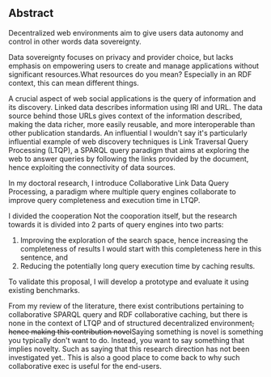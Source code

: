 ## Abstract
<!-- Context -->
Decentralized web environments aim to give users data autonomy and control in other words data sovereignty.
<!-- Need -->
Data sovereignty focuses on privacy and provider choice, but lacks emphasis on empowering users to create and manage applications without significant resources.<span class="comment" data-author="RT">What resources do you mean? Especially in an RDF context, this can mean different things.</span>
<!-- Task -->
A crucial aspect of web social applications is <span class="comment rephrase" data-author="RT">the query of information</span> and its discovery.
Linked data describes information using <span class="comment spelling" data-author="RT">IRI and URL</span>.
The data source behind those URLs gives context of the information described, making the data richer, 
more easily reusable, and more interoperable than other publication standards.
An influential <span class="comment" data-author="RT">I wouldn't say it's particularly influential</span> example of web discovery techniques is Link Traversal Query Processing (LTQP),
a SPARQL query paradigm that aims at exploring the web to answer queries by following the links provided by <span class="comment spelling" data-author="RT">the document</span>,
hence exploiting the connectivity of data sources.
<!-- Object -->
In my doctoral research, I introduce Collaborative Link Data Query Processing, a paradigm where multiple query engines collaborate to improve query completeness and execution time in LTQP.
<!-- Findings -->
I divided the cooperation <span class="comment" data-author="RT">Not the cooporation itself, but the research towards it is divided into 2 parts</span> of query engines into two parts:
1) Improving the exploration of the search space, hence increasing the completeness of results <span class="comment" data-author="RT">I would start with this completeness here in this sentence</span>, and
2) Reducing the potentially long query execution time by caching results.
<!-- Conclusion -->
To validate this proposal, I will develop a prototype and evaluate it using existing benchmarks.
<!-- Perspectives -->
From my review of the literature, <span class="comment rephrase" data-author="RT">there exist contributions</span> pertaining to collaborative SPARQL <span class="comment spelling" data-author="RT">query</span> and RDF collaborative caching,
but there is none in the context of LTQP and of structured decentralized environment<del class="comment" data-author="RT">, hence making this contribution novel</del><span class="comment" data-author="RT">Saying something is novel is something you typically don't want to do. Instead, you want to say something that implies novelty. Such as saying that this research direction has not been investigated yet.</span>.
<span class="comment" data-author="RT">This is also a good place to come back to why such collaborative exec is useful for the end-users.</span>